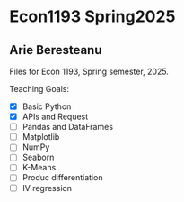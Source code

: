 # Econ1193 Spring2025
## Arie Beresteanu

Files for Econ 1193, Spring semester, 2025.

Teaching Goals:
- [x] Basic Python
- [x] APIs and Request
- [ ] Pandas and DataFrames
- [ ] Matplotlib
- [ ] NumPy
- [ ] Seaborn
- [ ] K-Means
- [ ] Produc differentiation
- [ ] IV regression
